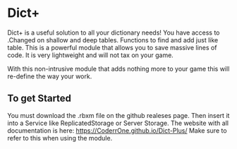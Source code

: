 # Dict+
Dict+ is a useful solution to all your dictionary needs! You have access to .Changed on shallow and deep tables. Functions to find and add just like table. 
This is a powerful module that allows you to save massive lines of code. It is very lightweight and will not tax on your game.

With this non-intrusive module that adds nothing more to your game this will re-define the way your work.

## To get Started

You must download the .rbxm file on the github realeses page. Then insert it into a Service like ReplicatedStorage or Server Storage.
The website with all documentation is here:
https://CoderrOne.github.io/Dict-Plus/
Make sure to refer to this when using the module.
